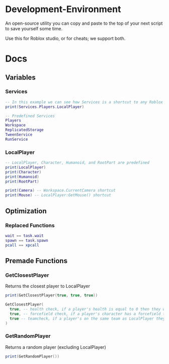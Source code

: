 # Development-Environment
An open-source utility you can copy and paste to the top of your next script to save yourself some time.

Use this for Roblox studio, or for cheats; we support both.
# Docs
## Variables
### Services
```lua
-- In this example we can see how Services is a shortcut to any Roblox service
print(Services.Players.LocalPlayer)
```
```lua
-- Predefined Services
Players
Workspace
ReplicatedStorage
TweenService
RunService
```
### LocalPlayer
```lua
-- LocalPlayer, Character, Humanoid, and RootPart are predefined
print(LocalPlayer)
print(Character)
print(Humanoid)
print(RootPart)
```
```lua
print(Camera) -- Workspace.CurrentCamera shortcut
print(Mouse) -- LocalPlayer:GetMouse() shortcut
```
## Optimization
### Replaced Functions
```lua
wait == task.wait
spawn == task.spawn
pcall == xpcall
```
## Premade Functions
### GetClosestPlayer
Returns the closest player to LocalPlayer
```lua
print(GetClosestPlayer(true, true, true))
```
```lua
GetClosestPlayer(
  true, -- health check, if a player's health is equal to 0 then they won't be accounted for
  true, -- forcefield check, if a player's character has a forcefield they won't be accounted for
  true -- teamcheck, if a player's on the same team as LocalPlayer they won't be accounted for
)
```
### GetRandomPlayer
Returns a random player (excluding LocalPlayer)
```lua
print(GetRandomPlayer())
```
